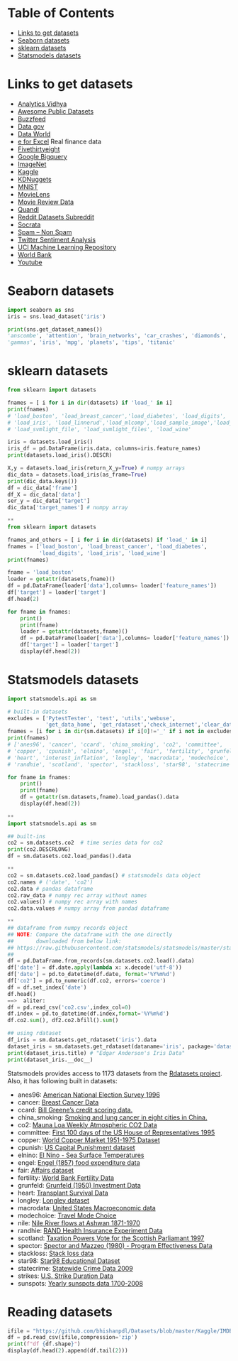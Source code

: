 Table of Contents
=================
   * [Links to get datasets](#links-to-get-datasets)
   * [Seaborn datasets](#seaborn-datasets)
   * [sklearn datasets](#sklearn-datasets)
   * [Statsmodels datasets](#statsmodels-datasets)

# Links to get datasets
- [Analytics Vidhya](https://datahack.analyticsvidhya.com/contest/all/)
- [Awesome Public Datasets](https://github.com/awesomedata/awesome-public-datasets)
- [Buzzfeed](https://www.buzzfeed.com/)
- [Data gov](https://www.data.gov/)
- [Data World](https://data.world/)
- [e for Excel](http://eforexcel.com/wp/downloads-18-sample-csv-files-data-sets-for-testing-sales/) Real finance data
- [Fivethirtyeight](https://fivethirtyeight.com/)
- [Google Bigquery](https://cloud.google.com/bigquery/public-data/)
- [ImageNet](http://image-net.org/)
- [Kaggle](https://www.kaggle.com/datasets)
- [KDNuggets](http://www.kdnuggets.com/datasets/index.html)
- [MNIST](http://yann.lecun.com/exdb/mnist/)
- [MovieLens](http://grouplens.org/)
- [Movie Review Data](http://www.cs.cornell.edu/People/pabo/movie-review-data/)
- [Quandl](https://www.quandl.com/)
- [Reddit Datasets Subreddit](https://www.reddit.com/r/datasets/)
- [Socrata](https://opendata.socrata.com/)
- [Spam – Non Spam](http://www.esp.uem.es/jmgomez/smsspamcorpus/)
- [Twitter Sentiment Analysis](http://thinknook.com/twitter-sentiment-analysis-training-corpus-dataset-2012-09-22/)
- [UCI Machine Learning Repository](https://archive.ics.uci.edu/ml/index.php)
- [World Bank](http://data.worldbank.org/)
- [Youtube](https://research.google.com/youtube8m/)


# Seaborn datasets
```python
import seaborn as sns
iris = sns.load_dataset('iris')

print(sns.get_dataset_names())
'anscombe', 'attention', 'brain_networks', 'car_crashes', 'diamonds', 'dots', 'exercise', 'flights', 'fmri', 
'gammas', 'iris', 'mpg', 'planets', 'tips', 'titanic'
```

# sklearn datasets
```python
from sklearn import datasets

fnames = [ i for i in dir(datasets) if 'load_' in i]
print(fnames)
# 'load_boston', 'load_breast_cancer','load_diabetes', 'load_digits', 'load_files'
# 'load_iris', 'load_linnerud','load_mlcomp','load_sample_image','load_sample_images',
# 'load_svmlight_file', 'load_svmlight_files', 'load_wine'

iris = datasets.load_iris()
iris_df = pd.DataFrame(iris.data, columns=iris.feature_names)
print(datasets.load_iris().DESCR)

X,y = datasets.load_iris(return_X_y=True) # numpy arrays
dic_data = datasets.load_iris(as_frame=True)
print(dic_data.keys())
df = dic_data['frame']
df_X = dic_data['data']
ser_y = dic_data['target']
dic_data['target_names'] # numpy array

**
from sklearn import datasets

fnames_and_others = [ i for i in dir(datasets) if 'load_' in i]
fnames = ['load_boston', 'load_breast_cancer', 'load_diabetes',
          'load_digits', 'load_iris', 'load_wine']
print(fnames)

fname = 'load_boston'
loader = getattr(datasets,fname)()
df = pd.DataFrame(loader['data'],columns= loader['feature_names'])
df['target'] = loader['target']
df.head(2)

for fname in fnames:
    print()
    print(fname)
    loader = getattr(datasets,fname)()
    df = pd.DataFrame(loader['data'],columns= loader['feature_names'])
    df['target'] = loader['target']
    display(df.head(2))
```

# Statsmodels datasets
```python
import statsmodels.api as sm

# built-in datasets
excludes = ['PytestTester', 'test', 'utils','webuse',
            'get_data_home', 'get_rdataset','check_internet','clear_data_home',]
fnames = [i for i in dir(sm.datasets) if i[0]!='_' if i not in excludes ]
print(fnames)
# ['anes96', 'cancer', 'ccard', 'china_smoking', 'co2', 'committee',
# 'copper', 'cpunish', 'elnino', 'engel', 'fair', 'fertility', 'grunfeld',
# 'heart', 'interest_inflation', 'longley', 'macrodata', 'modechoice', 'nile',
# 'randhie', 'scotland', 'spector', 'stackloss', 'star98', 'statecrime', 'strikes', 'sunspots']

for fname in fnames:
    print()
    print(fname)
    df = getattr(sm.datasets,fname).load_pandas().data
    display(df.head(2))
    
**
import statsmodels.api as sm

## built-ins
co2 = sm.datasets.co2  # time series data for co2
print(co2.DESCRLONG)
df = sm.datasets.co2.load_pandas().data

**
co2 = sm.datasets.co2.load_pandas() # statsmodels data object
co2.names # ('date', 'co2')
co2.data # pandas dataframe
co2.raw_data # numpy rec array without names
co2.values() # numpy rec array with names
co2.data.values # numpy array from pandad dataframe

**
## dataframe from numpy records object
## NOTE: Compare the dataframe with the one directly 
##       downloaded from below link:
## https://raw.githubusercontent.com/statsmodels/statsmodels/master/statsmodels/datasets/co2/co2.csv
##
df = pd.DataFrame.from_records(sm.datasets.co2.load().data)
df['date'] = df.date.apply(lambda x: x.decode('utf-8'))
df['date'] = pd.to_datetime(df.date, format='%Y%m%d')
df['co2'] = pd.to_numeric(df.co2, errors='coerce')
df = df.set_index('date')
df.head()
==>  aliter:
df = pd.read_csv('co2.csv',index_col=0)
df.index = pd.to_datetime(df.index,format='%Y%m%d')
df.co2.sum(), df2.co2.bfill().sum()

## using rdataset
df_iris = sm.datasets.get_rdataset('iris').data
dataset_iris = sm.datasets.get_rdataset(dataname='iris', package='datasets')
print(dataset_iris.title) # "Edgar Anderson's Iris Data"
print(dataset_iris.__doc__)
```
Statsmodels provides access to 1173 datasets from the [Rdatasets project](https://github.com/vincentarelbundock/Rdatasets).
Also, it has following built in datasets:
- anes96:  [American National Election Survey 1996](http://www.statsmodels.org/dev/datasets/generated/anes96.html)
- cancer: [Breast Cancer Data](http://www.statsmodels.org/dev/datasets/generated/cancer.html)
- ccard: [Bill Greene’s credit scoring data.](http://www.statsmodels.org/dev/datasets/generated/ccard.html)
- china_smoking: [Smoking and lung cancer in eight cities in China.](http://www.statsmodels.org/dev/datasets/generated/china_smoking.html)
- co2: [Mauna Loa Weekly Atmospheric CO2 Data](http://www.statsmodels.org/dev/datasets/generated/co2.html)
- committee: [First 100 days of the US House of Representatives 1995](http://www.statsmodels.org/dev/datasets/generated/committee.html)
- copper: [World Copper Market 1951-1975 Dataset](http://www.statsmodels.org/dev/datasets/generated/copper.html)	
- cpunish: [US Capital Punishment dataset](http://www.statsmodels.org/dev/datasets/generated/cpunish.html)
- elnino: [El Nino - Sea Surface Temperatures	](http://www.statsmodels.org/dev/datasets/generated/elnino.html)
- engel: [Engel (1857) food expenditure data](http://www.statsmodels.org/dev/datasets/generated/engel.html)
- fair: [Affairs dataset](http://www.statsmodels.org/dev/datasets/generated/fair.html)
- fertility: [World Bank Fertility Data](http://www.statsmodels.org/dev/datasets/generated/fertility.html)
- grunfeld: [Grunfeld (1950) Investment Data](http://www.statsmodels.org/dev/datasets/generated/grunfeld.html)
- heart: [Transplant Survival Data](http://www.statsmodels.org/dev/datasets/generated/heart.html)
- longley: [Longley dataset](http://www.statsmodels.org/dev/datasets/generated/longley.html)
- macrodata: [United States Macroeconomic data](http://www.statsmodels.org/dev/datasets/generated/macrodata.html)
- modechoice: [Travel Mode Choice](http://www.statsmodels.org/dev/datasets/generated/modechoice.html)
- nile: [Nile River flows at Ashwan 1871-1970](http://www.statsmodels.org/dev/datasets/generated/nile.html)
- randhie: [RAND Health Insurance Experiment Data](http://www.statsmodels.org/dev/datasets/generated/randhie.html)
- scotland: [Taxation Powers Vote for the Scottish Parliamant 1997](http://www.statsmodels.org/dev/datasets/generated/scotland.html)
- spector: [Spector and Mazzeo (1980) - Program Effectiveness Data](http://www.statsmodels.org/dev/datasets/generated/spector.html)
- stackloss: [Stack loss data](http://www.statsmodels.org/dev/datasets/generated/stackloss.html)
- star98: [Star98 Educational Dataset](http://www.statsmodels.org/dev/datasets/generated/star98.html)
- statecrime: [Statewide Crime Data 2009](http://www.statsmodels.org/dev/datasets/generated/statecrime.html)
- strikes: [U.S. Strike Duration Data](http://www.statsmodels.org/dev/datasets/generated/strikes.html)
- sunspots: [Yearly sunspots data 1700-2008](http://www.statsmodels.org/dev/datasets/generated/sunspots.html)

# Reading datasets
```python
ifile = "https://github.com/bhishanpdl/Datasets/blob/master/Kaggle/IMDB/imdb.zip?raw=true"
df = pd.read_csv(ifile,compression='zip')
print(f"df {df.shape}")
display(df.head(2).append(df.tail(2)))
```
